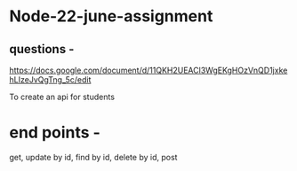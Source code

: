 # Node-22-june-assignment

## questions -
https://docs.google.com/document/d/11QKH2UEACl3WgEKgHOzVnQD1jxkehLIzeJvQgTng_5c/edit

To create an api for students 
# end points - 
get, update by id, find by id, delete by id, post 
